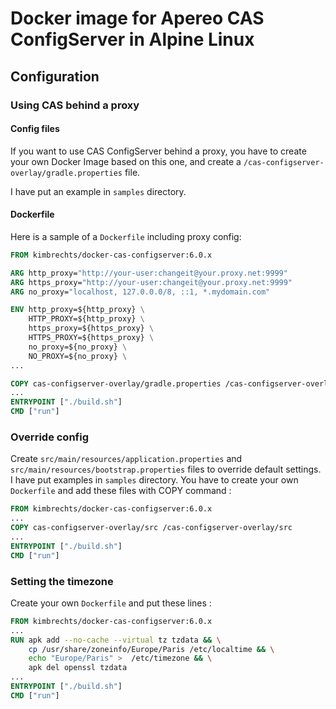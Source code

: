 # Docker image for Apereo CAS ConfigServer in Alpine Linux
## Configuration
### Using CAS behind a proxy
#### Config files
If you want to use CAS ConfigServer behind a proxy, you have to create your own Docker Image based on this one, and create a `/cas-configserver-overlay/gradle.properties` file.

I have put an example in `samples` directory.

#### Dockerfile
Here is a sample of a `Dockerfile` including proxy config:
```Dockerfile
FROM kimbrechts/docker-cas-configserver:6.0.x

ARG http_proxy="http://your-user:changeit@your.proxy.net:9999"
ARG https_proxy="http://your-user:changeit@your.proxy.net:9999"
ARG no_proxy="localhost, 127.0.0.0/8, ::1, *.mydomain.com"

ENV http_proxy=${http_proxy} \
    HTTP_PROXY=${http_proxy} \
    https_proxy=${https_proxy} \
    HTTPS_PROXY=${https_proxy} \
    no_proxy=${no_proxy} \
    NO_PROXY=${no_proxy} \
...

COPY cas-configserver-overlay/gradle.properties /cas-configserver-overlay/gradle.properties
...
ENTRYPOINT ["./build.sh"]
CMD ["run"]
```

### Override config
Create `src/main/resources/application.properties` and `src/main/resources/bootstrap.properties` files to override default settings. I have put examples in `samples` directory.
You have to create your own `Dockerfile` and add these files with COPY command :
```Dockerfile
FROM kimbrechts/docker-cas-configserver:6.0.x
...
COPY cas-configserver-overlay/src /cas-configserver-overlay/src
...
ENTRYPOINT ["./build.sh"]
CMD ["run"]
```

### Setting the timezone
Create your own `Dockerfile` and put these lines :
```Dockerfile
FROM kimbrechts/docker-cas-configserver:6.0.x
...
RUN apk add --no-cache --virtual tz tzdata && \
    cp /usr/share/zoneinfo/Europe/Paris /etc/localtime && \
    echo "Europe/Paris" >  /etc/timezone && \
    apk del openssl tzdata
...
ENTRYPOINT ["./build.sh"]
CMD ["run"]
```